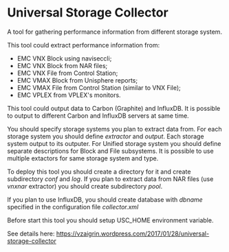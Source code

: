 # Universal Storage Collector

A tool for gathering performance information from different storage system.

This tool could extract performance information from:
- EMC VNX Block using naviseccli;
- EMC VNX Block from NAR files;
- EMC VNX File from Control Station;
- EMC VMAX Block from Unisphere reports;
- EMC VMAX File from Control Station (similar to VNX File);
- EMC VPLEX from VPLEX's monitors.

This tool could output data to Carbon (Graphite) and InfluxDB.
It is possible to output to different Carbon and InfluxDB servers at same time.

You should specify storage systems you plan to extract data from.
For each storage system you should define *extractor* and *output*.
Each storage system output to its outputer.
For Unified storage system you should define separate descriptions for Block and File subsystems.
It is possible to use multiple extactors for same storage system and type.

To deploy this tool you should create a directory for it and create subdirectory *conf* and *log*.
If you plan to extract data from NAR files (use *vnxnar* extractor) you should create subdirectory *pool*.

If you plan to use InfluxDB, you should create database with *dbname* specified in the configuration file *collector.xml*

Before start this tool you should setup USC_HOME environment variable.

See details here: https://vzaigrin.wordpress.com/2017/01/28/universal-storage-collector
